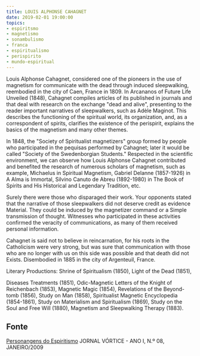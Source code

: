 ```yaml
---
title: LOUIS ALPHONSE CAHAGNET
date: 2019-02-01 19:00:00
topics: 
- espiritsmo
- magnetismo
- sonambulismo
- franca
- espiritualismo
- perispirito
- mundo-espiritual
---
```


Louis Alphonse Cahagnet, considered one of the pioneers in the use of magnetism for
communicate with the dead through induced sleepwalking, reembodied in the
city of Caen, France in 1809. In Arcananos of Future Life Unveiled (1848),
Cahagnet compiles articles of its published in journals and that deal with
research on the exchange "dead and alive", presenting to the reader
important narratives of sleepwalkers, such as Adèle Maginot. This describes
the functioning of the spiritual world, its organization, and, as a correspondent
of spirits, clarifies the existence of the perispirit, explains the basics of the
magnetism and many other themes.

In 1848, the "Society of
Spiritualist magnetizers" group formed by people who participated in the
pequisas performed by Cahagnet; later it would be called "Society
of the Swedenborgian Students."
Respected in the scientific environment, we can observe how Louis Alphonse Cahagnet
contributed and benefited the research of numerous scholars of magnetism, such as
example, Michaelus in Spiritual Magnetism, Gabriel Delanne (1857-1926) in A
Alma is Immortal, Silvino Canuto de Abreu (1892-1980) in The Book of Spirits and
His
Historical and Legendary Tradition, etc.

Surely there were those who disparaged their work. Your opponents
 stated that the narrative of those sleepwalkers did not deserve credit as evidence
Material. They could be induced by the magnetizer command or a
Simple
transmission of thought. Witnesses who participated in these activities
confirmed the veracity of communications, as many of them received
personal information.

Cahagnet is said not to believe in reincarnation, for his roots in the
Catholicism were very strong, but was sure that communication with
those who are no longer with us on this side was possible and that death did not
Exists.
Disembodied in 1885 in the city of Argenteuil, France.

Literary Productions: Shrine of Spiritualism (1850), Light of the Dead
(1851),

Diseases Treatments (1851), Odic-Magnetic Letters of the Knight of
Reichenbach (1853), Magnetic Magic (1854), Revelations of the Beyond-tomb (1856),
Study on Man (1858), Spiritualist Magnetic Encyclopedia (1854-1861),
Study on Materialism and Spiritualism (1869), Study on the Soul and
Free Will (1880), Magnetism and Sleepwalking Therapy (1883).


## Fonte
[Personangens do Espiritismo](https://personagensdoespiritismo.blogspot.com/2014/02/ermance-dufaux.html)
JORNAL VÓRTICE - ANO I, N.º 08, JANEIRO/2009

